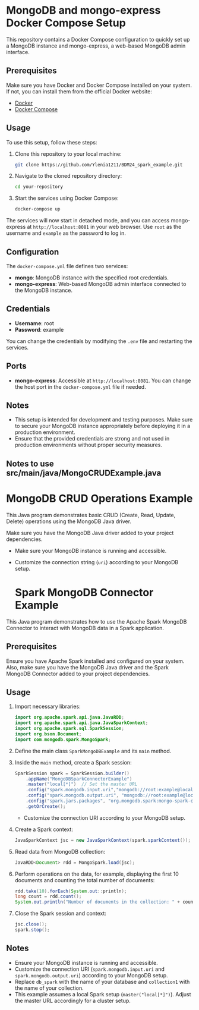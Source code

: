 # MongoDB and mongo-express Docker Compose Setup

This repository contains a Docker Compose configuration to quickly set up a MongoDB instance and mongo-express, a web-based MongoDB admin interface. 

## Prerequisites

Make sure you have Docker and Docker Compose installed on your system. If not, you can install them from the official Docker website:

- [Docker](https://docs.docker.com/get-docker/)
- [Docker Compose](https://docs.docker.com/compose/install/)

## Usage

To use this setup, follow these steps:

1. Clone this repository to your local machine:

    ```bash
    git clone https://github.com/Ylenia1211/BDM24_spark_example.git
    ```

2. Navigate to the cloned repository directory:

    ```bash
    cd your-repository
    ```

3. Start the services using Docker Compose:

    ```bash
    docker-compose up 
    ```

The services will now start in detached mode, and you can access mongo-express at `http://localhost:8081` in your web browser. Use `root` as the username and `example` as the password to log in.

## Configuration

The `docker-compose.yml` file defines two services:

- **mongo**: MongoDB instance with the specified root credentials.
- **mongo-express**: Web-based MongoDB admin interface connected to the MongoDB instance.

## Credentials

- **Username**: root
- **Password**: example

You can change the credentials by modifying the `.env` file and restarting the services.

## Ports

- **mongo-express**: Accessible at `http://localhost:8081`. You can change the host port in the `docker-compose.yml` file if needed.

## Notes

- This setup is intended for development and testing purposes. Make sure to secure your MongoDB instance appropriately before deploying it in a production environment.
- Ensure that the provided credentials are strong and not used in production environments without proper security measures.



## Notes to use **src/main/java/MongoCRUDExample.java**
# MongoDB CRUD Operations Example

This Java program demonstrates basic CRUD (Create, Read, Update, Delete) operations using the MongoDB Java driver.

Make sure you have the MongoDB Java driver added to your project dependencies.

- Make sure your MongoDB instance is running and accessible.
- Customize the connection string (`uri`) according to your MongoDB setup.

  # Spark MongoDB Connector Example

This Java program demonstrates how to use the Apache Spark MongoDB Connector to interact with MongoDB data in a Spark application.

## Prerequisites

Ensure you have Apache Spark installed and configured on your system. Also, make sure you have the MongoDB Java driver and the Spark MongoDB Connector added to your project dependencies.

## Usage

1. Import necessary libraries:

    ```java
    import org.apache.spark.api.java.JavaRDD;
    import org.apache.spark.api.java.JavaSparkContext;
    import org.apache.spark.sql.SparkSession;
    import org.bson.Document;
    import com.mongodb.spark.MongoSpark;
    ```

2. Define the main class `SparkMongoDBExample` and its `main` method.

3. Inside the `main` method, create a Spark session:

    ```java
    SparkSession spark = SparkSession.builder()
        .appName("MongoDBSparkConnectorExample")
        .master("local[*]")  // Set the master URL
        .config("spark.mongodb.input.uri","mongodb://root:example@localhost:27017/db_spark.collection1?authSource=admin")
        .config("spark.mongodb.output.uri", "mongodb://root:example@localhost:27017/db_spark.collection1?authSource=admin")
        .config("spark.jars.packages", "org.mongodb.spark:mongo-spark-connector_2.12:10.0.0")
        .getOrCreate();
    ```

    - Customize the connection URI according to your MongoDB setup.

4. Create a Spark context:

    ```java
    JavaSparkContext jsc = new JavaSparkContext(spark.sparkContext());
    ```

5. Read data from MongoDB collection:

    ```java
    JavaRDD<Document> rdd = MongoSpark.load(jsc);
    ```

6. Perform operations on the data, for example, displaying the first 10 documents and counting the total number of documents:

    ```java
    rdd.take(10).forEach(System.out::println);
    long count = rdd.count();
    System.out.println("Number of documents in the collection: " + count);
    ```

7. Close the Spark session and context:

    ```java
    jsc.close();
    spark.stop();
    ```

## Notes

- Ensure your MongoDB instance is running and accessible.
- Customize the connection URI (`spark.mongodb.input.uri` and `spark.mongodb.output.uri`) according to your MongoDB setup.
- Replace `db_spark` with the name of your database and `collection1` with the name of your collection.
- This example assumes a local Spark setup (`master("local[*]")`). Adjust the master URL accordingly for a cluster setup.
